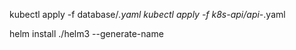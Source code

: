 kubectl apply -f database/*.yaml
kubectl apply -f k8s-api/api-*.yaml


helm install ./helm3 --generate-name